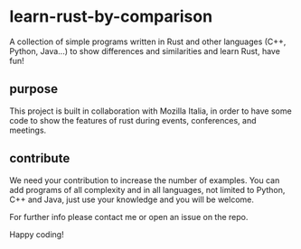 # learn-rust-by-comparison

A collection of simple programs written in Rust and other languages (C++, Python, Java...) to show differences and similarities and learn Rust, have fun!

## purpose

This project is built in collaboration with Mozilla Italia, in order to have some code to show the features of rust during events, conferences, and meetings.

## contribute

We need your contribution to increase the number of examples. You can add programs of all complexity and in all languages, not limited to Python, C++ and Java, just use your knowledge and you will be welcome.

For further info please contact me or open an issue on the repo.

Happy coding!

